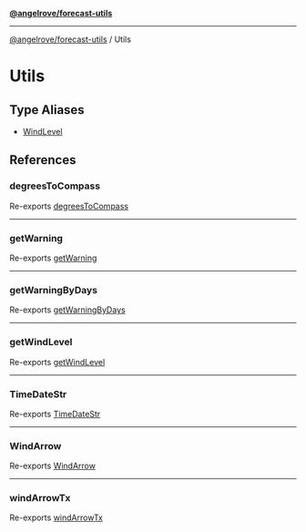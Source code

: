 [**@angelrove/forecast-utils**](../README.md)

***

[@angelrove/forecast-utils](../modules.md) / Utils

# Utils

## Type Aliases

- [WindLevel](type-aliases/WindLevel.md)

## References

### degreesToCompass

Re-exports [degreesToCompass](../index/functions/degreesToCompass.md)

***

### getWarning

Re-exports [getWarning](../index/functions/getWarning.md)

***

### getWarningByDays

Re-exports [getWarningByDays](../index/functions/getWarningByDays.md)

***

### getWindLevel

Re-exports [getWindLevel](../index/functions/getWindLevel.md)

***

### TimeDateStr

Re-exports [TimeDateStr](../index/variables/TimeDateStr.md)

***

### WindArrow

Re-exports [WindArrow](../index/functions/WindArrow.md)

***

### windArrowTx

Re-exports [windArrowTx](../index/functions/windArrowTx.md)
